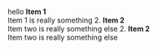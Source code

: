 ﻿hello
**Item 1**  
Item 1 is really something
2. **Item 2**  
Item two is really something else
2. **Item 2**  
Item two is really something else

